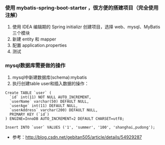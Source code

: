 ### 使用 mybatis-spring-boot-starter ，很方便的搭建项目（完全使用注解）
1. 使用 IDEA 编辑期的 Spring initializr 创建项目，选择 web、mysql、MyBatis 三个模块
2. 新建 entity 和 mapper
3. 配置 application.properties
4. 测试

### mysql数据库需要做的操作
1. mysql中新建数据库(schema):mybatis
2. 执行创建table user和插入数据的操作：
```
Create TABLE `user` (
  `id` int(11) NOT NULL AUTO_INCREMENT,
  `userName` varchar(50) DEFAULT NULL,
  `userAge` int(11) DEFAULT NULL,
  `userAddress` varchar(200) DEFAULT NULL,
  PRIMARY KEY (`id`)
) ENGINE=InnoDB AUTO_INCREMENT=2 DEFAULT CHARSET=utf8;
```
```
Insert INTO `user` VALUES ('1', 'summer', '100', 'shanghai,pudong');
```

* 参考：http://blog.csdn.net/gebitan505/article/details/54929287